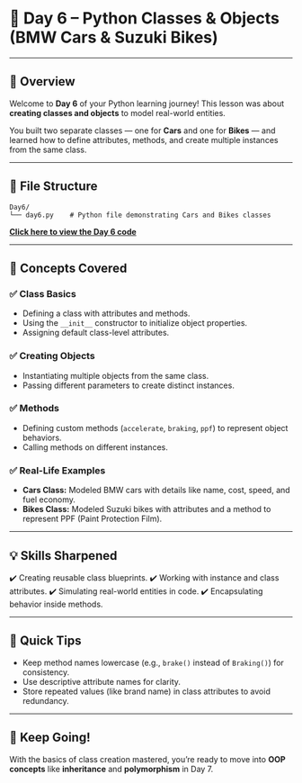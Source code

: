 # 📘 Day 6 – Python Classes & Objects (BMW Cars & Suzuki Bikes)

---

## 🔰 Overview

Welcome to **Day 6** of your Python learning journey!
This lesson was about **creating classes and objects** to model real-world entities.

You built two separate classes — one for **Cars** and one for **Bikes** — and learned how to define attributes, methods, and create multiple instances from the same class.

---

## 📂 File Structure

```
Day6/
└── day6.py    # Python file demonstrating Cars and Bikes classes
```

[**Click here to view the Day 6 code**](Day6/Test.py)

---

## 🧠 Concepts Covered

### ✅ Class Basics

* Defining a class with attributes and methods.
* Using the `__init__` constructor to initialize object properties.
* Assigning default class-level attributes.

### ✅ Creating Objects

* Instantiating multiple objects from the same class.
* Passing different parameters to create distinct instances.

### ✅ Methods

* Defining custom methods (`accelerate`, `braking`, `ppf`) to represent object behaviors.
* Calling methods on different instances.

### ✅ Real-Life Examples

* **Cars Class:** Modeled BMW cars with details like name, cost, speed, and fuel economy.
* **Bikes Class:** Modeled Suzuki bikes with attributes and a method to represent PPF (Paint Protection Film).

---

## 💡 Skills Sharpened

✔️ Creating reusable class blueprints.
✔️ Working with instance and class attributes.
✔️ Simulating real-world entities in code.
✔️ Encapsulating behavior inside methods.

---

## 📌 Quick Tips

* Keep method names lowercase (e.g., `brake()` instead of `Braking()`) for consistency.
* Use descriptive attribute names for clarity.
* Store repeated values (like brand name) in class attributes to avoid redundancy.

---

## 🚀 Keep Going!

With the basics of class creation mastered, you’re ready to move into **OOP concepts** like **inheritance** and **polymorphism** in Day 7.
